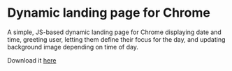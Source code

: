 # Dynamic landing page for Chrome

A simple, JS-based dynamic landing page for Chrome displaying date and time, greeting user, letting them define their focus for the day, and updating background image depending on time of day.

Download it [here](https://chrome.google.com/webstore/detail/weland/kfmihkgcochdmmmkgbokchkfndpemlla?hl=en&authuser=0)
